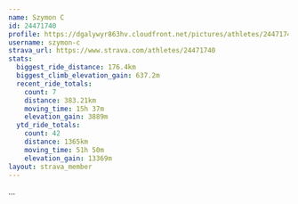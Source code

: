 ```yaml
---
name: Szymon C
id: 24471740
profile: https://dgalywyr863hv.cloudfront.net/pictures/athletes/24471740/7213253/2/large.jpg
username: szymon-c
strava_url: https://www.strava.com/athletes/24471740
stats:
  biggest_ride_distance: 176.4km
  biggest_climb_elevation_gain: 637.2m
  recent_ride_totals:
    count: 7
    distance: 383.21km
    moving_time: 15h 37m
    elevation_gain: 3889m
  ytd_ride_totals:
    count: 42
    distance: 1365km
    moving_time: 51h 50m
    elevation_gain: 13369m
layout: strava_member
--- 
```

...
